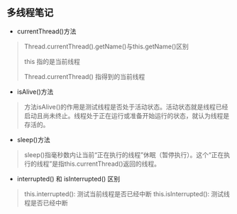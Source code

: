 多线程笔记
--------
* currentThread()方法
 >  Thread.currentThread().getName()与this.getName()区别
 >
 >  this 指的是当前线程
 >
 >  Thread.currentThread() 指得到的当前线程

* isAlive()方法
> 方法isAlive()的作用是测试线程是否处于活动状态。活动状态就是线程已经启动且尚未终止。线程处于正在运行或准备开始运行的状态，就认为线程是存活的。

* sleep()方法
> sleep()指毫秒数内让当前“正在执行的线程”休眠（暂停执行）。这个“正在执行的线程”是指this.currentThread()返回的线程。

* interrupted() 和 isInterrupted() 区别
> this.interrupted(): 测试当前线程是否已经中断
> this.isInterrupted(): 测试线程是否已经中断
